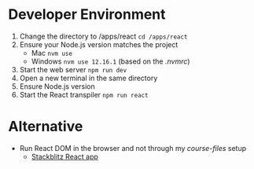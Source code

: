 # Developer Environment

1. Change the directory to /apps/react `cd /apps/react`
1. Ensure your Node.js version matches the project
	- Mac `nvm use`
	- Windows `nvm use 12.16.1` (based on the *_.nvmrc_*)
1. Start the web server `npm run dev`
1. Open a new terminal in the same directory
1. Ensure Node.js version
1. Start the React transpiler `npm run react`


# Alternative

- Run React DOM in the browser and not through my *_course-files_* setup
	- [Stackblitz React app](https://stackblitz.com/fork/react)
